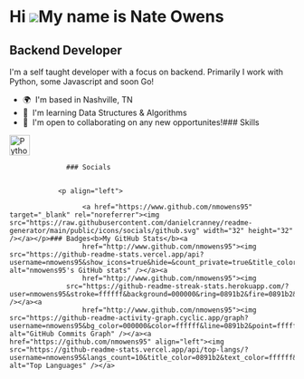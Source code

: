 Hi ![](https://user-images.githubusercontent.com/18350557/176309783-0785949b-9127-417c-8b55-ab5a4333674e.gif)My name is Nate Owens
==================================================================================================================================

Backend Developer
-----------------

I'm a self taught developer with a focus on backend. Primarily I work with Python, some Javascript and soon Go!

*   🌍  I'm based in Nashville, TN
*   🧠  I'm learning Data Structures & Algorithms
*   🤝  I'm open to collaborating on any new opportunites!### Skills 
<p align="left">
<a href="https://www.python.org/" target="_blank" rel="noreferrer"><img src="https://raw.githubusercontent.com/danielcranney/readme-generator/main/public/icons/skills/python-colored.svg" width="36" height="36" alt="Python" /></a>
</p>
                    
                  ### Socials
                  
                  
                <p align="left">
                          
                      <a href="https://www.github.com/nmowens95" target="_blank" rel="noreferrer"><img src="https://raw.githubusercontent.com/danielcranney/readme-generator/main/public/icons/socials/github.svg" width="32" height="32" /></a></p>### Badges<b>My GitHub Stats</b><a
                      href="http://www.github.com/nmowens95"><img src="https://github-readme-stats.vercel.app/api?username=nmowens95&show_icons=true&hide=&count_private=true&title_color=0891b2&text_color=ffffff&icon_color=0891b2&bg_color=000000&hide_border=true&show_icons=true" alt="nmowens95's GitHub stats" /></a><a
                      href="http://www.github.com/nmowens95"><img
                  src="https://github-readme-streak-stats.herokuapp.com/?user=nmowens95&stroke=ffffff&background=000000&ring=0891b2&fire=0891b2&currStreakNum=ffffff&currStreakLabel=0891b2&sideNums=ffffff&sideLabels=ffffff&dates=ffffff&hide_border=true" /></a><a
                      href="http://www.github.com/nmowens95"><img src="https://github-readme-activity-graph.cyclic.app/graph?username=nmowens95&bg_color=000000&color=ffffff&line=0891b2&point=ffffff&area_color=000000&area=true&hide_border=true&custom_title=GitHub%20Commits%20Graph" alt="GitHub Commits Graph" /></a><a href="https://github.com/nmowens95" align="left"><img src="https://github-readme-stats.vercel.app/api/top-langs/?username=nmowens95&langs_count=10&title_color=0891b2&text_color=ffffff&icon_color=0891b2&bg_color=000000&hide_border=true&locale=en&custom_title=Top%20%Languages" alt="Top Languages" /></a>
